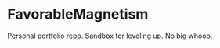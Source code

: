 FavorableMagnetism
==================
Personal portfolio repo. Sandbox for leveling up. No big whoop.
